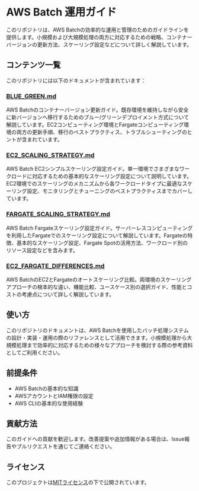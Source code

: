 # AWS Batch 運用ガイド

このリポジトリは、AWS Batchの効率的な運用と管理のためのガイドラインを提供します。小規模および大規模処理の両方に対応するための戦略、コンテナーバージョンの更新方法、スケーリング設定などについて詳しく解説しています。

## コンテンツ一覧

このリポジトリには以下のドキュメントが含まれています：

### [BLUE_GREEN.md](BLUE_GREEN.md)
AWS Batchのコンテナーバージョン更新ガイド。既存環境を維持しながら安全に新バージョンへ移行するためのブルー/グリーンデプロイメント方式について解説しています。EC2コンピューティング環境とFargateコンピューティング環境の両方の更新手順、移行のベストプラクティス、トラブルシューティングのヒントが含まれています。

### [EC2_SCALING_STRATEGY.md](EC2_SCALING_STRATEGY.md)
AWS Batch EC2シンプルスケーリング設定ガイド。単一環境でさまざまなワークロードに対応するための基本的なスケーリング設定について説明しています。EC2環境でのスケーリングのメカニズムから各ワークロードタイプに最適なスケーリング設定、モニタリングとチューニングのベストプラクティスまでカバーしています。

### [FARGATE_SCALING_STRATEGY.md](FARGATE_SCALING_STRATEGY.md)
AWS Batch Fargateスケーリング設定ガイド。サーバーレスコンピューティングを利用したFargateでのスケーリング設定について解説しています。Fargateの特徴、基本的なスケーリング設定、Fargate Spotの活用方法、ワークロード別のリソース設定などを含みます。

### [EC2_FARGATE_DIFFERENCES.md](EC2_FARGATE_DIFFERENCES.md)
AWS BatchのEC2とFargateのオートスケーリング比較。両環境のスケーリングアプローチの根本的な違い、機能比較、ユースケース別の選択ガイド、性能とコストの考慮点について詳しく解説しています。

## 使い方

このリポジトリのドキュメントは、AWS Batchを使用したバッチ処理システムの設計・実装・運用の際のリファレンスとして活用できます。小規模処理から大規模処理まで効率的に対応するための様々なアプローチを検討する際の参考資料としてご利用ください。

## 前提条件

- AWS Batchの基本的な知識
- AWSアカウントとIAM権限の設定
- AWS CLIの基本的な使用経験

## 貢献方法

このガイドへの貢献を歓迎します。改善提案や追加情報がある場合は、Issue報告やプルリクエストを通じてご連絡ください。

## ライセンス

このプロジェクトは[MITライセンス](LICENSE)の下で公開されています。
